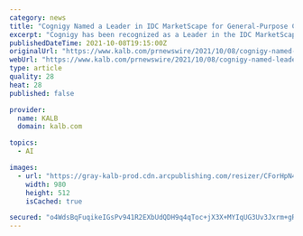 ```yaml
---
category: news
title: "Cognigy Named a Leader in IDC MarketScape for General-Purpose Conversational AI Platforms"
excerpt: "Cognigy has been recognized as a Leader in the IDC MarketScape: Worldwide General-Purpose Conversational AI Platforms 2021 Vendor Assessment"
publishedDateTime: 2021-10-08T19:15:00Z
originalUrl: "https://www.kalb.com/prnewswire/2021/10/08/cognigy-named-leader-idc-marketscape-general-purpose-conversational-ai-platforms/"
webUrl: "https://www.kalb.com/prnewswire/2021/10/08/cognigy-named-leader-idc-marketscape-general-purpose-conversational-ai-platforms/"
type: article
quality: 28
heat: 28
published: false

provider:
  name: KALB
  domain: kalb.com

topics:
  - AI

images:
  - url: "https://gray-kalb-prod.cdn.arcpublishing.com/resizer/CForHpN4NHtjufinQSxH-6kRvwE=/980x0/smart/filters:quality(85)/cloudfront-us-east-1.images.arcpublishing.com/gray/7CMWLIHS2B75YJIMQUZRW7D2OY.jpg"
    width: 980
    height: 512
    isCached: true

secured: "o4WdsBqFuqikeIGsPv941R2EXbUdQDH9q4qToc+jX3X+MYIqUG3Uv3Jxrm+gRODcJyiizjMuzwpr3DzqIJsgj7ZMeyN4bMqSE6dmwZeBgxG37kDbWY0gp5YYOG8oqTwU4WJrZ9vOgHen7JqvqrnR5B5Fh42J4waFEWANSUB3ER3Gv+t+2bf8LHelIzcD/7lLf9F8DTcZxwuHyEuGfHPys7+24jAs6Z9ub3+oV0g9qCvTvUzP8QWTAY6QaKmfp9AGUKB3huDguaENRg4hBpoYy134kNwJA7IRA11po1fdF12d7LJeSkHgdl5sraKKFuoOLYrinOD5GctX+vTtT1khrZ65IldaU2r6iyUUiOWUbio=;+DB8pTdPBmuEGShRX/EG/w=="
---
```


